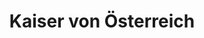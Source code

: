 ---
title: Kaiser von Österreich
name: Kaiser von Österreich
alias: Kaiser von Österreich
group: Hochadel
priority: 2
---